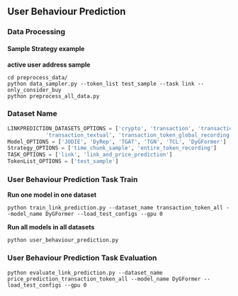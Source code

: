 


## User Behaviour Prediction

### Data Processing 

#### Sample Strategy example
**active user address sample**
```{bash}
cd preprocess_data/
python data_sampler.py --token_list test_sample --task link --only_consider_buy
python preprocess_all_data.py
```

### Dataset Name

```python 
LINKPREDICTION_DATASETS_OPTIONS = ['crypto', 'transaction', 'transaction_token_recording', 'transaction_global', 
            'transaction_textual', 'transaction_token_global_recording', 'transaction_token_all']
Model_OPTIONS = ['JODIE', 'DyRep', 'TGAT', 'TGN', 'TCL', 'DyGFormer']
Strategy_OPTIONS = ['time_chunk_sample', 'entire_token_recording']
TASK_OPTIONS = ['link', 'link_and_price_prediction']
TokenList_OPTIONS = ['test_sample']
```

### User Behaviour Prediction Task Train

**Run one model in one dataset**
```{bash}
python train_link_prediction.py --dataset_name transaction_token_all --model_name DyGFormer --load_test_configs --gpu 0
```

**Run all models in all datasets**
```{bash}
python user_behaviour_prediction.py
```

### User Behaviour Prediction Task Evaluation

```{bash}
python evaluate_link_prediction.py --dataset_name price_prediction_transaction_token_all --model_name DyGFormer --load_test_configs --gpu 0
```

